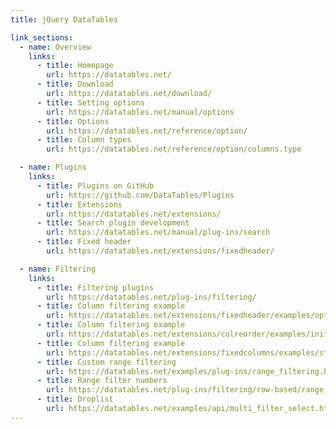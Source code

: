 ```yaml
---
title: jQuery DataTables

link_sections:
  - name: Overview
    links:
      - title: Homepage
        url: https://datatables.net/
      - title: Download
        url: https://datatables.net/download/
      - title: Setting options
        url: https://datatables.net/manual/options
      - title: Options
        url: https://datatables.net/reference/option/
      - title: Column types
        url: https://datatables.net/reference/option/columns.type

  - name: Plugins
    links:
      - title: Plugins on GitHub
        url: https://github.com/DataTables/Plugins
      - title: Extensions
        url: https://datatables.net/extensions/
      - title: Search plugin development
        url: https://datatables.net/manual/plug-ins/search
      - title: Fixed header
        url: https://datatables.net/extensions/fixedheader/

  - name: Filtering
    links:
      - title: Filtering plugins
        url: https://datatables.net/plug-ins/filtering/
      - title: Column filtering example
        url: https://datatables.net/extensions/fixedheader/examples/options/columnFiltering.html
      - title: Column filtering example
        url: https://datatables.net/extensions/colreorder/examples/initialisation/col_filter.html
      - title: Column filtering example
        url: https://datatables.net/extensions/fixedcolumns/examples/styling/col_filter.html
      - title: Custom range filtering
        url: https://datatables.net/examples/plug-ins/range_filtering.html
      - title: Range filter numbers
        url: https://datatables.net/plug-ins/filtering/row-based/range_numbers
      - title: Droplist
        url: https://datatables.net/examples/api/multi_filter_select.html
---
```

